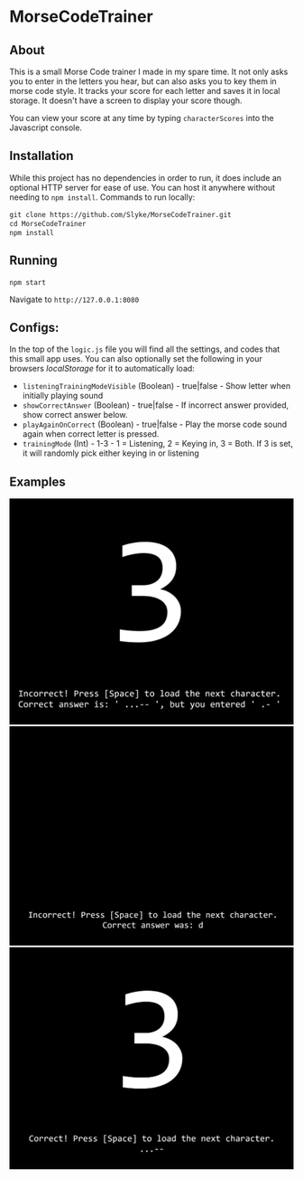 # MorseCodeTrainer

## About
This is a small Morse Code trainer I made in my spare time. It not only asks you to enter in the letters you hear, but can also asks you to key them in morse code style. It tracks your score for each letter and saves it in local storage. It doesn't have a screen to display your score though.

You can view your score at any time by typing `characterScores` into the Javascript console.

## Installation
While this project has no dependencies in order to run, it does include an optional HTTP server for ease of use. You can host it anywhere without needing to `npm install`.
Commands to run locally:
```
git clone https://github.com/Slyke/MorseCodeTrainer.git
cd MorseCodeTrainer
npm install
```

## Running
```
npm start
```
Navigate to `http://127.0.0.1:8080`

## Configs:
In the top of the `logic.js` file you will find all the settings, and codes that this small app uses. You can also optionally set the following in your browsers *localStorage* for it to automatically load:
* `listeningTrainingModeVisible` (Boolean) - true|false - Show letter when initially playing sound
* `showCorrectAnswer` (Boolean) - true|false - If incorrect answer provided, show correct answer below.
* `playAgainOnCorrect` (Boolean) - true|false - Play the morse code sound again when correct letter is pressed.
* `trainingMode` (Int) - 1-3 - 1 = Listening, 2 = Keying in, 3 = Both. If 3 is set, it will randomly pick either keying in or listening

## Examples
![Keying In Example](/key_in.png)
![Listening Example](/listening.png)
![Correct Key In Example](/correct_key_in.png)